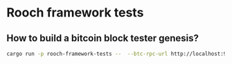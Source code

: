 # Rooch framework tests


## How to build a bitcoin block tester genesis?

```bash
cargo run -p rooch-framework-tests --  --btc-rpc-url http://localhost:9332 --btc-rpc-username your_username --btc-rpc-password your_pwd --blocks 790964 --blocks 855396
```